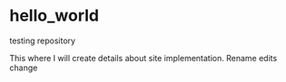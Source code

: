 # hello_world
testing repository

This where I will create details about site implementation.
Rename edits change
